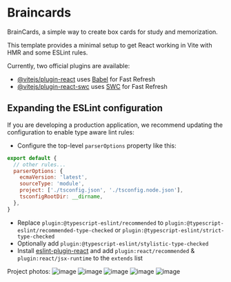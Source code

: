 # Braincards
BrainCards, a simple way to create box cards for study and memorization.

This template provides a minimal setup to get React working in Vite with HMR and some ESLint rules.

Currently, two official plugins are available:

- [@vitejs/plugin-react](https://github.com/vitejs/vite-plugin-react/blob/main/packages/plugin-react/README.md) uses [Babel](https://babeljs.io/) for Fast Refresh
- [@vitejs/plugin-react-swc](https://github.com/vitejs/vite-plugin-react-swc) uses [SWC](https://swc.rs/) for Fast Refresh

## Expanding the ESLint configuration

If you are developing a production application, we recommend updating the configuration to enable type aware lint rules:

- Configure the top-level `parserOptions` property like this:

```js
export default {
  // other rules...
  parserOptions: {
    ecmaVersion: 'latest',
    sourceType: 'module',
    project: ['./tsconfig.json', './tsconfig.node.json'],
    tsconfigRootDir: __dirname,
  },
}
```

- Replace `plugin:@typescript-eslint/recommended` to `plugin:@typescript-eslint/recommended-type-checked` or `plugin:@typescript-eslint/strict-type-checked`
- Optionally add `plugin:@typescript-eslint/stylistic-type-checked`
- Install [eslint-plugin-react](https://github.com/jsx-eslint/eslint-plugin-react) and add `plugin:react/recommended` & `plugin:react/jsx-runtime` to the `extends` list

Project photos: 
![image](https://github.com/user-attachments/assets/9a8fa00e-68c6-4b61-beab-65f63d292ae4)
![image](https://github.com/user-attachments/assets/b8914ddf-e05f-4044-9366-bb447e462e8b)
![image](https://github.com/user-attachments/assets/64c7f86e-e542-4a8d-8035-6960a002c057)
![image](https://github.com/user-attachments/assets/bef9d785-806c-4827-a128-4dbcc9b92de8)
![image](https://github.com/user-attachments/assets/a74b66d5-d73a-4a26-88c9-4e4c16a1305b)
